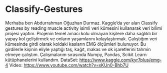 # Classify-Gestures
Merhaba ben Abdurrahman Oğuzhan Durmaz. Kaggle’da yer alan Classify gestures by reading muscle activity isimli veri kümesini kullanarak veri bilimi projesi yaptım.  Projenin temel amacı kolu olmayan kişilere daha sağlıklı bir yapay kol geliştirmek ve onların yaşamlarını kolaylaştırmak. Çalıştığım veri kümesinde girdi olarak koldaki kasların EMG ölçümleri bulunuyor. Bu girdilerle kişinin eliyle yaptığı  taş, kağıt, makas ve ok işaretlerini tahmin etmeye çalıştım. Çalışmalarım sırasında Numpy, Pandas, Scikit Learn kütüphanelerini kullandım.
DataSet: https://www.kaggle.com/kyr7plus/emg-4
Video: https://www.youtube.com/watch?v=xKUn0-Bhb7U
